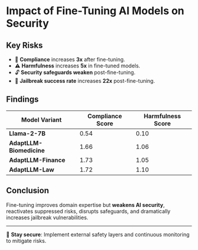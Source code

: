 # Impact of Fine-Tuning AI Models on Security

## Key Risks

- 🚨 **Compliance** increases **3x** after fine-tuning.  
- ⚠️ **Harmfulness** increases **5x** in fine-tuned models.  
- 🔓 **Security safeguards weaken** post-fine-tuning.  
- 🚀 **Jailbreak success rate** increases **22x** post-fine-tuning.  

## Findings

| Model Variant            | Compliance Score | Harmfulness Score |
| ------------------------ | ---------------- | ----------------- |
| **Llama-2-7B**           | 0.54             | 0.10              |
| **AdaptLLM-Biomedicine** | 1.66             | 1.06              |
| **AdaptLLM-Finance**     | 1.73             | 1.05              |
| **AdaptLLM-Law**         | 1.72             | 1.10              |

## Conclusion

Fine-tuning improves domain expertise but **weakens AI security**, reactivates suppressed risks, disrupts safeguards, and dramatically increases jailbreak vulnerabilities.

---

📌 **Stay secure**: Implement external safety layers and continuous monitoring to mitigate risks.
